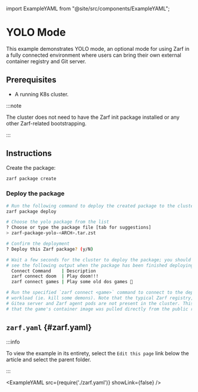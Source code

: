 import ExampleYAML from "@site/src/components/ExampleYAML";

# YOLO Mode

This example demonstrates YOLO mode, an optional mode for using Zarf in a fully connected environment where users can bring their own external container registry and Git server.

## Prerequisites

- A running K8s cluster.

:::note

The cluster does not need to have the Zarf init package installed or any other Zarf-related bootstrapping.

:::

## Instructions

Create the package:

```bash
zarf package create
```

### Deploy the package

```bash
# Run the following command to deploy the created package to the cluster
zarf package deploy

# Choose the yolo package from the list
? Choose or type the package file [tab for suggestions]
> zarf-package-yolo-<ARCH>.tar.zst

# Confirm the deployment
? Deploy this Zarf package? (y/N)

# Wait a few seconds for the cluster to deploy the package; you should
# see the following output when the package has been finished deploying:
  Connect Command    | Description
  zarf connect doom  | Play doom!!!
  zarf connect games | Play some old dos games 🦄

# Run the specified `zarf connect <game>` command to connect to the deployed
# workload (ie. kill some demons). Note that the typical Zarf registry,
# Gitea server and Zarf agent pods are not present in the cluster. This means
# that the game's container image was pulled directly from the public registry and the URL was not mutated by Zarf.
```

## `zarf.yaml` {#zarf.yaml}

:::info

To view the example in its entirety, select the `Edit this page` link below the article and select the parent folder.

:::

<ExampleYAML src={require('./zarf.yaml')} showLink={false} />
